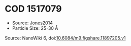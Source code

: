 <a name="material" />

# COD 1517079
<script type="application/ld+json">
  {
    "@context": "https://schema.org/",
    "@type": "ChemicalSubstance",
    "@id": "https://egonw.github.io/nanowiki/nanowiki402.html#material",
    "http://purl.org/dc/terms/conformsTo":
      {
        "@type": "CreativeWork",
        "@id": "https://bioschemas.org/profiles/ChemicalSubstance/0.4-RELEASE/"
      },
    "identfier": "402",
    "name": "COD 1517079",
    "url": "https://egonw.github.io/nanowiki/nanowiki402.html#material",
    "sameAs": "http://127.0.0.1/mediawiki/index.php/Special:URIResolver/COD_1517079"
  }
</script>


* Source: [Jones2014](articleJones2014.md)
* Particle Size: 25-30 Å


Source: NanoWiki 6, doi:[10.6084/m9.figshare.11897205.v1](https://doi.org/10.6084/m9.figshare.11897205.v1)
